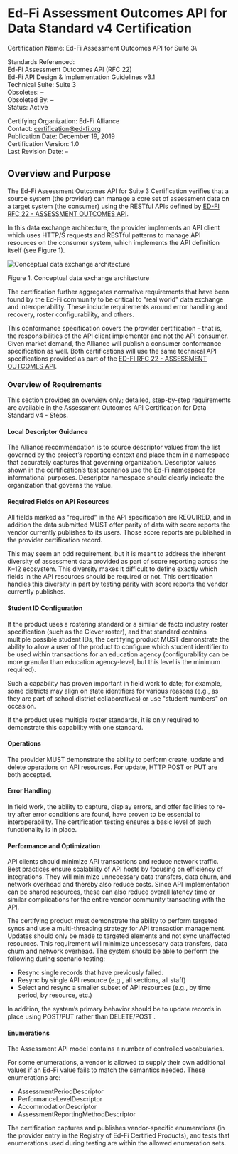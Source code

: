 # Ed-Fi Assessment Outcomes API for Data Standard v4 Certification

Certification Name: Ed-Fi Assessment Outcomes API for Suite 3\

Standards Referenced:\
   Ed-Fi Assessment Outcomes API (RFC 22)\
   Ed-Fi API Design & Implementation Guidelines v3.1\
Technical Suite: Suite 3\
Obsoletes: –\
Obsoleted By: –\
Status: Active

Certifying Organization: Ed-Fi Alliance\
Contact: [certification@ed-fi.org](mailto:certification@ed-fi.org)\
Publication Date: December 19, 2019\
Certification Version: 1.0\
Last Revision Date: –

## Overview and Purpose

The Ed-Fi Assessment Outcomes API for Suite 3 Certification verifies that a
source system (the provider) can manage a core set of assessment data on a
target system (the consumer) using the RESTful APIs defined by [ED-FI RFC 22 -
ASSESSMENT OUTCOMES
API](https://edfi.atlassian.net/wiki/spaces/EFDSRFC/pages/25363177/ED-FI+RFC+22+-+ASSESSMENT+OUTCOMES+API).

In this data exchange architecture, the provider implements an API client which
uses HTTP/S requests and RESTful patterns to manage API resources on the
consumer system, which implements the API definition itself (see Figure 1).

![Conceptual data exchange
architecture](https://edfidocs.blob.core.windows.net/$web/img/partners/certification/Figure-1.png)

Figure 1. Conceptual data exchange architecture

The certification further aggregates normative requirements that have been found
by the Ed-Fi community to be critical to "real world" data exchange and
interoperability. These include requirements around error handling and recovery,
roster configurability, and others.

This conformance specification covers the provider certification – that is, the
responsibilities of the API client implementer and not the API consumer. Given
market demand, the Alliance will publish a consumer conformance specification as
well. Both certifications will use the same technical API specifications
provided as part of the [ED-FI RFC 22 - ASSESSMENT OUTCOMES
API](https://edfi.atlassian.net/wiki/spaces/EFDSRFC/pages/25363177/ED-FI+RFC+22+-+ASSESSMENT+OUTCOMES+API).

### Overview of Requirements

This section provides an overview only; detailed, step-by-step requirements are
available in the Assessment Outcomes API Certification for Data Standard v4 -
Steps.

#### Local Descriptor Guidance

The Alliance recommendation is to source descriptor values from the list
governed by the project’s reporting context and place them in a namespace that
accurately captures that governing organization. Descriptor values shown in the
certification’s test scenarios use the Ed-Fi namespace for informational
purposes. Descriptor namespace should clearly indicate the organization that
governs the value.

#### Required Fields on API Resources

All fields marked as "required" in the API specification are REQUIRED, and in
addition the data submitted MUST offer parity of data with score reports the
vendor currently publishes to its users. Those score reports are published in
the provider certification record.

This may seem an odd requirement, but it is meant to address the inherent
diversity of assessment data provided as part of score reporting across the K–12
ecosystem. This diversity makes it difficult to define exactly which fields in
the API resources should be required or not. This certification handles this
diversity in part by testing parity with score reports the vendor currently
publishes.

#### Student ID Configuration

If the product uses a rostering standard or a similar de facto industry roster
specification (such as the Clever roster), and that standard contains multiple
possible student IDs, the certifying product MUST demonstrate the ability to
allow a user of the product to configure which student identifier to be used
within transactions for an education agency (configurability can be more
granular than education agency-level, but this level is the minimum required).

Such a capability has proven important in field work to date; for example, some
districts may align on state identifiers for various reasons (e.g., as they are
part of school district collaboratives) or use "student numbers" on occasion.

If the product uses multiple roster standards, it is only required to
demonstrate this capability with one standard.

#### Operations

The provider MUST demonstrate the ability to perform create, update and delete
operations on API resources. For update, HTTP POST or PUT are both accepted.

#### Error Handling

In field work, the ability to capture, display errors, and offer facilities to
re-try after error conditions are found, have proven to be essential to
interoperability. The certification testing ensures a basic level of such
functionality is in place.

#### Performance and Optimization

API clients should minimize API transactions and reduce network traffic. Best
practices ensure scalability of API hosts by focusing on efficiency of
integrations. They will minimize unnecessary data transfers, data churn, and
network overhead and thereby also reduce costs. Since API implementation can be
shared resources, these can also reduce overall latency time or similar
complications for the entire vendor community transacting with the API.

The certifying product must demonstrate the ability to perform targeted syncs
and use a multi-threading strategy for API transaction management. Updates
should only be made to targeted elements and not sync unaffected resources. This
requirement will minimize uncessesary data transfers, data churn and network
overhead. The system should be able to perform the following during scenario
testing:

* Resync single records that have previously failed.
* Resync by single API resource (e.g., all sections, all staff)
* Select and resync a smaller subset of API resources (e.g., by time period, by
  resource, etc.)

In addition, the system’s primary behavior should be to update records in place
using POST/PUT rather than DELETE/POST .

#### Enumerations

The Assessment API model contains a number of controlled vocabularies.

For some enumerations, a vendor is allowed to supply their own additional values
if an Ed-Fi value fails to match the semantics needed. These enumerations are:

* AssessmentPeriodDescriptor
* PerformanceLevelDescriptor
* AccommodationDescriptor
* AssessmentReportingMethodDescriptor

The certification captures and publishes vendor-specific enumerations (in the
provider entry in the Registry of Ed-Fi Certified Products), and tests that
enumerations used during testing are within the allowed enumeration sets.
